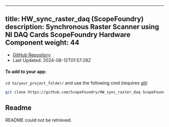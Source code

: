 
---
title: HW_sync_raster_daq (ScopeFoundry)
description: Synchronous Raster Scanner using NI DAQ Cards ScopeFoundry Hardware Component
weight: 44
---
- [GitHub Repository](https://github.com/ScopeFoundry/HW_sync_raster_daq)
- Last Updated: 2024-08-12T01:57:28Z


#### To add to your app:

`cd to/your_project_folder/` and use the following cmd (requires [git](/docs/100_development/20_git/))

```bash
git clone https://github.com/ScopeFoundry/HW_sync_raster_daq ScopeFoundryHW/sync_raster_daq
```


## Readme
README could not be retrieved.
